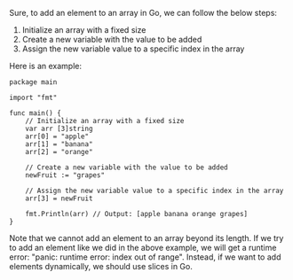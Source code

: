 Sure, to add an element to an array in Go, we can follow the below steps:

1. Initialize an array with a fixed size
2. Create a new variable with the value to be added
3. Assign the new variable value to a specific index in the array

Here is an example:

```
package main

import "fmt"

func main() {
    // Initialize an array with a fixed size
    var arr [3]string
    arr[0] = "apple"
    arr[1] = "banana"
    arr[2] = "orange"

    // Create a new variable with the value to be added
    newFruit := "grapes"

    // Assign the new variable value to a specific index in the array
    arr[3] = newFruit

    fmt.Println(arr) // Output: [apple banana orange grapes]
}
```

Note that we cannot add an element to an array beyond its length. If we try to add an element like we did in the above example, we will get a runtime error: "panic: runtime error: index out of range". Instead, if we want to add elements dynamically, we should use slices in Go.
